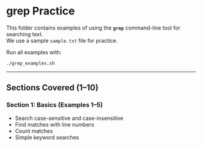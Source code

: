 # grep Practice

This folder contains examples of using the **`grep`** command-line tool for searching text.  
We use a sample `sample.txt` file for practice.

Run all examples with:

```bash
./grep_examples.sh
```

---

## Sections Covered (1–10)

### **Section 1: Basics (Examples 1–5)**
* Search case-sensitive and case-insensitive  
* Find matches with line numbers  
* Count matches  
* Simple keyword searches  
